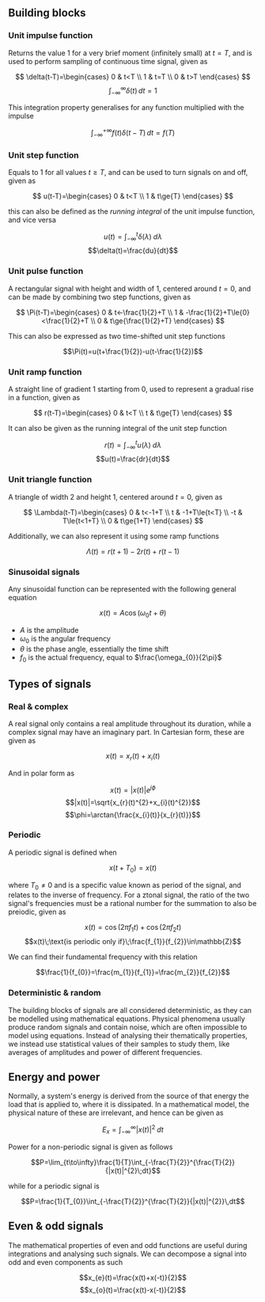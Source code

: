 ## Building blocks

### Unit impulse function

Returns the value 1 for a very brief moment (infinitely small) at $t=T$, and is used to perform sampling of continuous time signal, given as

$$
\delta(t-T)=\begin{cases}
0 & t<T \\
1 & t=T \\
0 & t>T
\end{cases}
$$
$$\int_{-\infty}^{\infty}{\delta(t)\,dt}=1$$

This integration property generalises for any function multiplied with the impulse

$$\int_{-\infty}^{+\infty}{f(t)\delta(t-T)\,dt}=f(T)$$

### Unit step function

Equals to 1 for all values $t\ge{T}$, and can be used to turn signals on and off, given as

$$
u(t-T)=\begin{cases}
0 & t<T \\
1 & t\ge{T}
\end{cases}
$$

this can also be defined as the *running integral* of the unit impulse function, and vice versa

$$u(t)=\int_{-\infty}^{t}{\delta(\lambda)}\;d\lambda$$
$$\delta(t)=\frac{du}{dt}$$

### Unit pulse function

A rectangular signal with height and width of 1, centered around $t=0$, and can be made by combining two step functions, given as

$$
\Pi(t-T)=\begin{cases}
0 & t<-\frac{1}{2}+T \\
1 & -\frac{1}{2}+T\le{0}<\frac{1}{2}+T \\
0 & t\ge{\frac{1}{2}+T}
\end{cases}
$$

This can also be expressed as two time-shifted unit step functions

$$\Pi(t)=u(t+\frac{1}{2})-u(t-\frac{1}{2})$$

### Unit ramp function

A straight line of gradient 1 starting from 0, used to represent a gradual rise in a function, given as

$$
r(t-T)=\begin{cases}
0 & t<T \\
t & t\ge{T}
\end{cases}
$$

It can also be given as the running integral of the unit step function

$$r(t)=\int_{-\infty}^{t}{u(\lambda)\;d\lambda}$$
$$u(t)=\frac{dr}{dt}$$

### Unit triangle function

A triangle of width 2 and height 1, centered around $t=0$, given as

$$
\Lambda(t-T)=\begin{cases}
0 & t<-1+T \\
t & -1+T\le{t<T} \\
-t & T\le{t<1+T} \\
0 & t\ge{1+T}
\end{cases}
$$

Additionally, we can also represent it using some ramp functions

$$\Lambda(t)=r(t+1)-2r(t)+r(t-1)$$

### Sinusoidal signals

Any sinusoidal function can be represented with the following general equation

$$x(t)=A\cos{(\omega_{0}{t}+\theta)}$$

- $A$ is the amplitude
- $\omega_{0}$ is the angular frequency
- $\theta$ is the phase angle, essentially the time shift
- $f_{0}$ is the actual frequency, equal to $\frac{\omega_{0}}{2\pi}$

## Types of signals

### Real & complex

A real signal only contains a real amplitude throughout its duration, while a complex signal may have an imaginary part. In Cartesian form, these are given as

$$x(t)=x_{r}(t)+x_{i}(t)$$

And in polar form as

$$x(t)=|x(t)|e^{j\phi}$$
$$|x(t)|=\sqrt{x_{r}(t)^{2}+x_{i}(t)^{2}}$$
$$\phi=\arctan{\frac{x_{i}(t)}{x_{r}(t)}}$$

### Periodic

A periodic signal is defined when

$$x(t+T_{0})=x(t)$$

where $T_{0}\ne{0}$ and is a specific value known as period of the signal, and relates to the inverse of frequency. For a ztonal signal, the ratio of the two signal's frequencies must be a rational number for the summation to also be preiodic, given as

$$x(t)=\cos(2\pi{f_{1}}t)+\cos(2\pi{f_{2}}t)$$
$$x(t)\;\text{is periodic only if}\;\frac{f_{1}}{f_{2}}\in\mathbb{Z}$$

We can find their fundamental frequency with this relation

$$\frac{1}{f_{0}}=\frac{m_{1}}{f_{1}}=\frac{m_{2}}{f_{2}}$$

### Deterministic & random

The building blocks of signals are all considered deterministic, as they can be modelled using mathematical equations. Physical phenomena usually produce random signals and contain noise, which are often impossible to model using equations. Instead of analysing their thematically properties, we instead use statistical values of their samples to study them, like averages of amplitudes and power of different frequencies.

## Energy and power

Normally, a system's energy is derived from the source of that energy the load that is applied to, where it is dissipated. In a mathematical model, the physical nature of these are irrelevant, and hence can be given as

$$E_{x}=\int_{-\infty}^{\infty}{|x(t)|^{2}\;dt}$$

Power for a non-periodic signal is given as follows

$$P=\lim_{t\to\infty}\frac{1}{T}\int_{-\frac{T}{2}}^{\frac{T}{2}}{|x(t)|^{2}\;dt}$$

while for a periodic signal is

$$P=\frac{1}{T_{0}}\int_{-\frac{T}{2}}^{\frac{T}{2}}{|x(t)|^{2}}\,dt$$

## Even & odd signals

The mathematical properties of even and odd functions are useful during integrations and analysing such signals. We can decompose a signal into odd and even components as such

$$x_{e}(t)=\frac{x(t)+x(-t)}{2}$$
$$x_{o}(t)=\frac{x(t)-x(-t)}{2}$$
